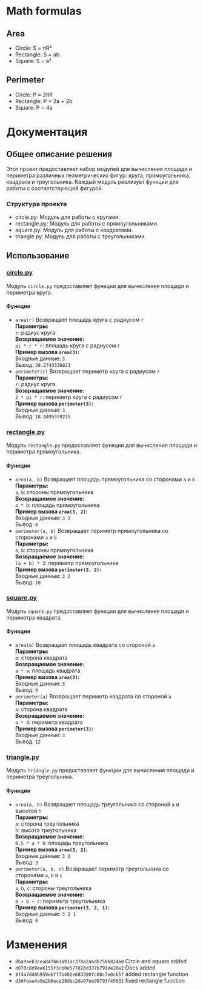 # Math formulas
## Area
- Circle: S = πR²
- Rectangle: S = ab
- Square: S = a²

## Perimeter
- Circle: P = 2πR
- Rectangle: P = 2a + 2b
- Square: P = 4a

# Документация
## Общее описание решения
Этот проект предоставляет набор модулей для вычисления площади и периметра различных геометрических фигур: круга, прямоугольника, квадрата и треугольника. Каждый модуль реализует функции для работы с соответствующей фигурой.
### Структура проекта
- circle.py: Модуль для работы с кругами.
- rectangle.py: Модуль для работы с прямоугольниками.
- square.py: Модуль для работы с квадратами.
- triangle.py: Модуль для работы с треугольниками.
## Использование
### [circle.py](../blob/new_features_467568/circle.py)
Модуль `circle.py` предоставляет функции для вычисления площади и периметра круга.
#### Функции
- `area(r)`
    Возвращает площадь круга с радиусом `r`  
        **Параметры:**  
            `r`: радиус круга  
        **Возвращаемое значение:**  
            `pi * r * r`: площадь круга с радиусом r  
        **Пример вызова `area(3)`:**  
            Входные данные: `3`  
            Вывод: `28.2743338823`  
- `perimeter(r)`
    Возвращает периметр круга с радиусом `r`  
        **Параметры:**  
            `r`: радиус круга  
        **Возвращаемое значение:**  
            `2 * pi * r`: периметр круга с радиусом r  
        **Пример вызова `perimeter(3)`:**  
            Входные данные: `3`  
            Вывод: `18.8495559215`

### [rectangle.py](../blob/new_features_467568/rectangle.py)
Модуль `rectangle.py` предоставляет функции для вычисления площади и периметра прямоугольника.
#### Функции
- `area(a, b)`
    Возвращает площадь прямоугольника со сторонами `a` и `b`  
        **Параметры:**  
            `a`, `b`: стороны прямоугольника  
        **Возвращаемое значение:**  
            `a * b`: площадь прямоугольника  
        **Пример вызова `area(3, 2)`:**  
            Входные данные: `3 2`  
            Вывод: `6`  
- `perimeter(a, b)`
    Возвращает периметр прямоугольника со сторонами `a` и `b`  
        **Параметры:**  
            `a`, `b`: стороны прямоугольника  
        **Возвращаемое значение:**  
            `(a + b) * 2`: периметр прямоугольника  
        **Пример вызова `perimeter(3, 2)`:**  
            Входные данные: `3 2`  
            Вывод: `10`  

### [square.py](../blob/new_features_467568/square.py)
Модуль `square.py` предоставляет функции для вычисления площади и периметра квадрата.
#### Функции
- `area(a)`
    Возвращает площадь квадрата со стороной `a`  
        **Параметры:**  
            `a`: сторона квадрата  
        **Возвращаемое значение:**  
            `a * a`: площадь квадрата  
        **Пример вызова `area(3)`:**  
            Входные данные: `3`  
            Вывод: `9`  
- `perimeter(a)`
    Возвращает периметр квадрата со стороной `a`  
        **Параметры:**  
            `a`: сторона квадрата  
        **Возвращаемое значение:**  
            `a * 4`: периметр квадрата  
        **Пример вызова `perimeter(3)`:**  
            Входные данные: `3`  
            Вывод: `12`  

### [triangle.py](../blob/new_features_467568/triangle.py)
Модуль `triangle.py` предоставляет функции для вычисления площади и периметра треугольника.
#### Функции
- `area(a, h)`
    Возвращает площадь треугольника со стороной `a` и высотой `h`  
        **Параметры:**  
            `a`: сторона треугольника  
            `h`: высота треугольника  
        **Возвращаемое значение:**  
            `0.5 * a * h`: площадь треугольника  
        **Пример вызова `area(3, 2)`:**  
            Входные данные: `3 2`  
            Вывод: `3`  
- `perimeter(a, b, c)`
    Возвращает периметр треугольника со сторонами `a`, `b` и `c`  
        **Параметры:**  
            `a`, `b`, `c`: стороны треугольника  
        **Возвращаемое значение:**  
            `a + b + c`: периметр треугольника  
        **Пример вызова `perimeter(3, 2, 1)`:**  
            Входные данные: `3 2 1`  
            Вывод: `6`  

# Изменения
- `8ba9aeb3cea847b63a91ac378a2a6db758682460` Circle and square added
- `d078c8d9ee6155f3cb0e577d28d337b791de28e2` Docs added
- `8f4a7dd8b959ebff7b402e683390fc08c7e0c65f` added rectangle function 
- `d3dfeaa4a9e2b6ece28dbc2da97ee90793f45031` fixed rectangle function
